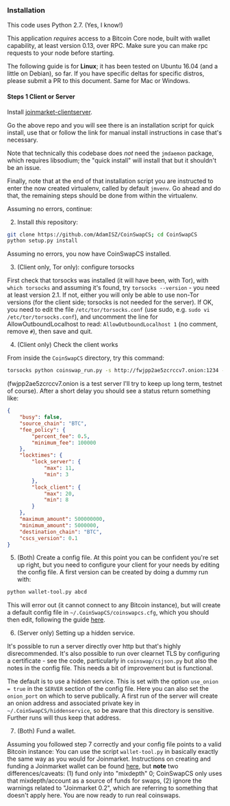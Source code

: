 ### Installation

This code uses Python 2.7. (Yes, I know!)

This application *requires* access to a Bitcoin Core node, built with wallet capability, at least version 0.13, over RPC. Make sure you can make rpc requests to your node before starting.

The following guide is for **Linux**; it has been tested on Ubuntu 16.04 (and a little on Debian), so far. If you have specific deltas for specific distros, please submit a PR to this document. Same for Mac or Windows.

#### Steps 1 Client or Server
Install [joinmarket-clientserver](https://github.com/Joinmarket-Org/joinmarket-clientserver).

Go the above repo and you will see there is an installation script for quick install, use that or follow the link for manual install instructions in case that's necessary.

Note that technically this codebase does *not* need the `jmdaemon` package, which requires libsodium; the "quick install" will install that but it shouldn't be an issue.

Finally, note that at the end of that installation script you are instructed to enter the now created virtualenv, called by default `jmvenv`. Go ahead and do that,
the remaining steps should be done from within the virtualenv.

Assuming no errors, continue:

2. Install *this* repository:

```bash
git clone https://github.com/AdamISZ/CoinSwapCS; cd CoinSwapCS
python setup.py install
```

Assuming no errors, you now have CoinSwapCS installed.

3. (Client only, Tor only): configure torsocks

First check that torsocks was installed (it will have been, with Tor), with `which torsocks` and assuming it's found, try `torsocks --version` - you need at least version 2.1. If not, either you will only be able to use non-Tor versions (for the client side; torsocks is not needed for the server). If OK, you need to edit the file `/etc/tor/torsocks.conf` (use sudo, e.g. `sudo vi /etc/tor/torsocks.conf`), and uncomment the line for AllowOutboundLocalhost to read: `AllowOutboundLocalhost 1` (no comment, remove `#`), then save and quit.

4. (Client only) Check the client works

From inside the `CoinSwapCS` directory, try this command:

```bash
torsocks python coinswap_run.py -s http://fwjpp2ae5zcrccv7.onion:1234 -C
```
(fwjpp2ae5zcrccv7.onion is a test server I'll try to keep up long term, testnet of course). After a short delay you should see a status return something like:

```json
{
    "busy": false, 
    "source_chain": "BTC", 
    "fee_policy": {
        "percent_fee": 0.5, 
        "minimum_fee": 100000
    }, 
    "locktimes": {
        "lock_server": {
            "max": 11, 
            "min": 3
        }, 
        "lock_client": {
            "max": 20, 
            "min": 8
        }
    }, 
    "maximum_amount": 500000000, 
    "minimum_amount": 5000000, 
    "destination_chain": "BTC", 
    "cscs_version": 0.1
}
```

5. (Both) Create a config file.
At this point you can be confident you're set up right, but you need to configure your client for your needs by editing the config file. A first version can be created by doing a dummy run with:

```bash
python wallet-tool.py abcd
```
This will error out (it cannot connect to any Bitcoin instance), but will create a default config file in `~/.CoinSwapCS/coinswapcs.cfg`, which you should then edit, following the guide [here](config-guide.md).

6. (Server only) Setting up a hidden service.

It's possible to run a server directly over http but that's highly disrecommended. It's also possible to run over clearnet TLS by configuring a certificate - see the code, particularly in `coinswap/csjson.py` but also the notes in the config file. This needs a bit of improvement but is functional.

The default is to use a hidden service. This is set with the option `use_onion = true` in the `SERVER` section of the config file. Here you can also set the `onion_port` on which to serve publically. A first run of the server will create an onion address and associated private key in `~/.CoinSwapCS/hiddenservice`, so be aware that this directory is sensitive. Further runs will thus keep that address.

7. (Both) Fund a wallet.

Assuming you followed step 7 correctly and your config file points to a valid Bitcoin instance: You can use the script `wallet-tool.py` in basically exactly the same way as you would for Joinmarket. Instructions on creating and funding a Joinmarket wallet can be found [here](https://github.com/JoinMarket-Org/joinmarket/wiki/Using-the-JoinMarket-internal-wallet), but **note** two differences/caveats: (1) fund only into "mixdepth" 0; CoinSwapCS only uses that mixdepth/account as a source of funds for swaps, (2) ignore the warnings related to "Joinmarket 0.2", which are referring to something that doesn't apply here. You are now ready to run real coinswaps.
